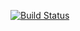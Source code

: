 [![Build Status](https://travis-ci.com/AlexeySolovev/Hello.svg?branch=master)](https://travis-ci.com/AlexeySolovev/Hello)